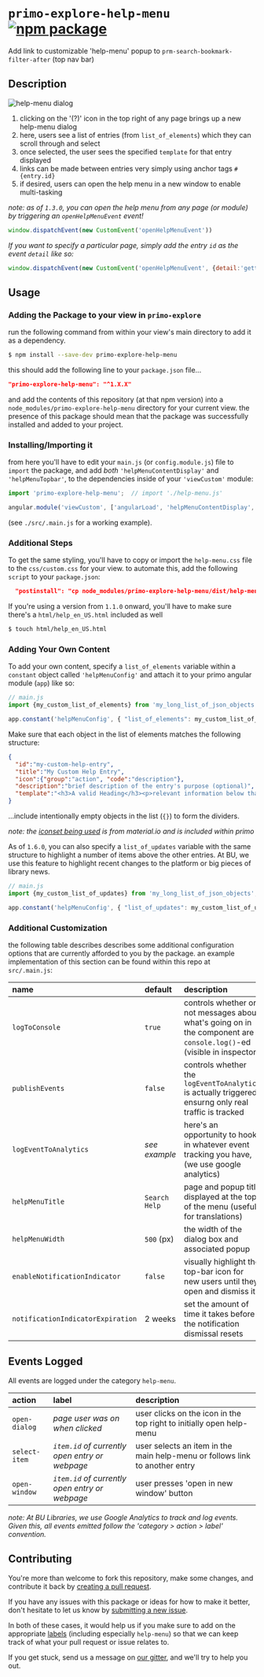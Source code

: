 # `primo-explore-help-menu` [![npm package](https://img.shields.io/npm/v/primo-explore-help-menu.svg)](https://www.npmjs.com/package/primo-explore-help-menu)

Add link to customizable 'help-menu' popup to `prm-search-bookmark-filter-after` (top nav bar)

## Description

![help-menu dialog](https://github.com/bulib/primo-explore-bu/blob/master/packages/help-menu/img/help-menu-preview.gif?raw=true)

1. clicking on the '(?)' icon in the top right of any page brings up a new help-menu dialog
2. here, users see a list of entries (from `list_of_elements`) which they can scroll through and select
3. once selected, the user sees the specified `template` for that entry displayed
4. links can be made between entries very simply using anchor tags `#{entry.id}`
5. if desired, users can open the help menu in a new window to enable multi-tasking

_note: as of `1.3.0`, you can open the help menu from any page (or module) by triggering an `openHelpMenuEvent` event!_

```javascript
window.dispatchEvent(new CustomEvent('openHelpMenuEvent'))
```

_If you want to specify a particular page, simply add the entry `id` as the event `detail` like so:_

```javascript
window.dispatchEvent(new CustomEvent('openHelpMenuEvent', {detail:'getting-started'}))
```

## Usage

### Adding the Package to your view in `primo-explore`

run the following command from within your view's main directory to add it as a dependency.

```bash
$ npm install --save-dev primo-explore-help-menu
```

this should add the following line to your `package.json` file...
```json
"primo-explore-help-menu": "^1.X.X"
```

and add the contents of this repository (at that npm version) into a `node_modules/primo-explore-help-menu`
  directory for your current view. the presence of this package should mean that the package was successfully
  installed and added to your project.

### Installing/Importing it

from here you'll have to edit your `main.js` (or `config.module.js`) file to `import` the package, and add
   _both_ `'helpMenuContentDisplay'` and `'helpMenuTopbar'`, to the dependencies inside of your
   `'viewCustom'` module:

```js
import 'primo-explore-help-menu';  // import './help-menu.js'

angular.module('viewCustom', ['angularLoad', 'helpMenuContentDisplay',  'helpMenuTopbar'])
```

(see `./src/.main.js` for a working example).

### Additional Steps

To get the same styling, you'll have to copy or import the `help-menu.css` file to the `css/custom.css` for your view.
  to automate this, add the following `script` to your `package.json`:

```json
  "postinstall": "cp node_modules/primo-explore-help-menu/dist/help-menu.css ./css/help-menu.css"
```
  
If you're using a version from `1.1.0` onward, you'll have to make sure there's a `html/help_en_US.html` included as well

```bash
$ touch html/help_en_US.html
```

### Adding Your Own Content

To add your own content, specify a `list_of_elements` variable within a `constant` object called `'helpMenuConfig'` and
  attach it to your primo angular module (`app`) like so:

```js
// main.js
import {my_custom_list_of_elements} from 'my_long_list_of_json_objects';

app.constant('helpMenuConfig', { "list_of_elements": my_custom_list_of_elements });
```

Make sure that each object in the list of elements matches the following structure:
```json
{
  "id":"my-custom-help-entry",
  "title":"My Custom Help Entry",
  "icon":{"group":"action", "code":"description"},
  "description":"brief description of the entry's purpose (optional)",
  "template":"<h3>A valid Heading</h3><p>relevant information below that heading</p>"
}
```

...include intentionally empty objects in the list (`{}`) to form the dividers.

_note: the [iconset being used](https://material.io/tools/icons/) is from material.io and is included within primo_

As of `1.6.0`, you can also specify a `list_of_updates` variable with the same structure to highlight a number of
  items above the other entries. At BU, we use this feature to highlight recent changes to the platform or big 
  pieces of library news.

```js
// main.js
import {my_custom_list_of_updates} from 'my_long_list_of_json_objects';

app.constant('helpMenuConfig', { "list_of_updates": my_custom_list_of_updates });
```

### Additional Customization

the following table describes describes some additional configuration options that are currently afforded to
  you by the package. an example implementation of this section can be found within this repo at `src/.main.js`:

|name|default|description|
|:------|:-----|:----------|
|`logToConsole`|`true`|controls whether or not messages about what's going on in the component are `console.log()`-ed (visible in inspector)|
|`publishEvents`|`false`|controls whether the `logEventToAnalytics` is actually triggered, ensurng only real traffic is tracked|
|`logEventToAnalytics`|_see example_|here's an opportunity to hook in whatever event tracking you have, (we use google analytics)|
|`helpMenuTitle`|`Search Help`|page and popup title displayed at the top of the menu (useful for translations) |
|`helpMenuWidth`|`500` (px)|the width of the dialog box and associated popup|
|`enableNotificationIndicator`|`false`|visually highlight the top-bar icon for new users until they open and dismiss it|
|`notificationIndicatorExpiration`|2 weeks|set the amount of time it takes before the notification dismissal resets|

## Events Logged

All events are logged under the category `help-menu`.

|action|label |description|
|:-----|:-----|:---------|
|`open-dialog`|_page user was on when clicked_|user clicks on the icon in the top right to initially open help-menu|
|`select-item`|_`item.id` of currently open entry or webpage_|user selects an item in the main help-menu or follows link to another entry|
|`open-window`|_`item.id` of currently open entry or webpage_|user presses 'open in new window' button|

_note: At BU Libraries, we use Google Analytics to track and log events. Given this, all events emitted follow the  'category > action > label' convention._

## Contributing

You're more than welcome to fork this repository, make some changes, and contribute it back by
  [creating a pull request](https://github.com/bulib/primo-explore-bu/compare).

If you have any issues with this package or ideas for how to make it better, don't hesitate to let us know by
  [submitting a new issue](https://github.com/bulib/primo-explore-bu/issues/new).

In both of these cases, it would help us if you make sure to add on the appropriate
  [labels](https://github.com/bulib/primo-explore-bu/labels) (including especially `help-menu`) so that we
  can keep track of what your pull request or issue relates to.

If you get stuck, send us a message on [our gitter](https://gitter.im/bulib/developers), and we'll try to help you out.

